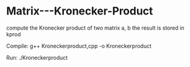 # Matrix---Kronecker-Product
compute the Kronecker product of two matrix a, b
the result is stored in kprod

Compile: g++ Kroneckerproduct,cpp -o Kroneckerproduct

Run: ./Kroneckerproduct


